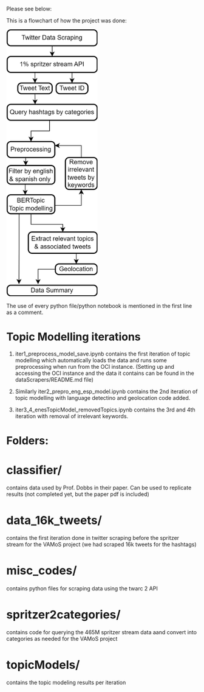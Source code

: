 Please see below:

This is a flowchart of how the project was done:

<img src="https://github.com/keshariS/dataScrapers/blob/main/allScraper_Twitter/tw.png" width="240">

The use of every python file/python notebook is mentioned in the first line as a comment.

# Topic Modelling iterations

1. iter1_preprocess_model_save.ipynb contains the first iteration of topic modelling which automatically loads the data and runs some preprocessing
when run from the OCI instance. (Setting up and accessing the OCI instance and the data it contains can be found in the dataScrapers/README.md file)

2. Similarly iter2_prepro_eng_esp_model.ipynb contains the 2nd iteration of topic modelling with language detectino and geolocation code added.

3. iter3_4_enesTopicModel_removedTopics.ipynb contains the 3rd and 4th iteration with removal of irrelevant keywords.


# Folders:

<h1 style="font-size:30px;">classifier/</h1> contains data used by Prof. Dobbs in their paper. Can be used to replicate results (not completed yet, but the paper pdf is included)

<h1 style="font-size:30px;">data_16k_tweets/</h1> contains the first iteration done in twitter scraping before the spritzer stream for the VAMoS project (we had scraped 16k tweets for the hashtags)

<h1 style="font-size:30px;">misc_codes/</h1> contains python files for scraping data using the twarc 2 API

<h1 style="font-size:30px;">spritzer2categories/</h1> contains code for querying the 465M spritzer stream data aand convert into categories as needed for the VAMoS project

<h1 style="font-size:30px;">topicModels/</h1> contains the topic modeling results per iteration

